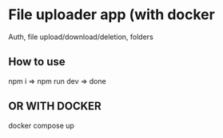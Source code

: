 # File uploader app (with docker

Auth, file upload/download/deletion, folders

## How to use

npm i => npm run dev => done
## OR WITH DOCKER
docker compose up
